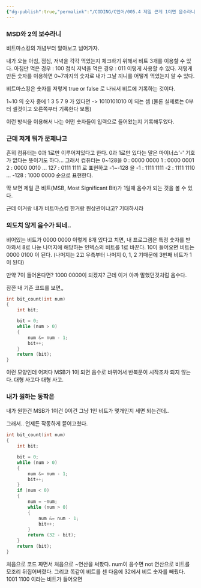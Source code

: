 ```yaml
---
{"dg-publish":true,"permalink":"/CODING/C언어/005.4 제일 큰게 1이면 음수라니.../","noteIcon":"2"}
---
```


### MSD와 2의 보수라니
비트마스킹의 개념부터 알아보고 넘어가자.

내가 오늘 아침, 점심, 저녁을 각각 먹었는지 체크하기 위해서 비트 3개를 이용할 수 있다.
아침만 먹은 경우 : 100
점식 저녁을 먹은 경우 : 011
이렇게 사용할 수 있다.
저렇게 만든 숫자를 이용하면 0~7까지의 숫자로 내가 그날 끼니를 어떻게 먹었는지 알 수 있다.

비트마스킹은 숫자를 저렇게 true or false 로 나눠서 비트에 기록하는 것이다.

1~10 의 숫자 중에 1 3 5 7 9 가 있다면 -> 1010101010 이 되는 셈
(물론 실제로는 0부터 셀것이고 오른쪽부터 기록한다 보통)

이런 방식을 이용해서 나는 어떤 숫자들이 입력으로 들어왔는지 기록해두었다.

### 근데 저게 뭐가 문제냐고
흔히 컴퓨터는 0과 1로만 이루어져있다고 한다.
0과 1로만 있다는 말은 마이너스'-' 기호가 없다는 뜻이기도 하다...
그래서 컴퓨터는 0~128을
0 : 0000 0000
1 : 0000 0001
2 : 0000 0010
...
127 : 0111 1111
로 표현하고 -1~-128 을
-1 : 1111 1111
-2 : 1111 1110
...
-128 : 1000 0000 순으로 표현한다.

딱 보면 제일 큰 비트(MSB, Most Significant Bit)가 1일때 음수가 되는 것을 볼 수 있다.

근데 이거랑 내가 비트마스킹 한거랑 뭔상관이냐고?
기대하시라

### 의도치 않게 음수가 되네..
비어있는 비트가 0000 0000 이렇게 8개 있다고 치면,
내 프로그램은 특정 숫자를 받아와서 8로 나눈 나머지에 해당하는 인덱스의 비트를 1로 바꾼다.
10이 들어오면 비트는 0000 0100 이 된다.
(나머지는 2고 우측부터 나머지 0, 1, 2 기때문에 3번째 비트가 1이 된다)

만약 7이 들어온다면?
1000 0000이 되겠지? 근데 이거 아까 말했던것처럼 음수다.

잠깐 내 기존 코드를 보면,, 
```c
int	bit_count(int num)
{
	int	bit;

	bit = 0;
	while (num > 0)
	{
		num &= num - 1;
		bit++;
	}
	return (bit);
}
```
이런 모양인데 
어쩌다 MSB가 1이 되면 음수로 바뀌어서 반복문이 시작조차 되지 않는다.
대형 사고다 대형 사고.

### 내가 원하는 동작은
내가 원한건 MSB가 1이건 0이건 그냥 1인 비트가 몇개인지 세면 되는건데..

그래서.. 언제든 작동하게 뜯어고쳤다.
```c
int	bit_count(int num)
{
	int	bit;

	bit = 0;
	while (num > 0)
	{
		num &= num - 1;
		bit++;
	}
	if (num < 0)
	{ 
		num = ~num;
		while (num > 0)
		{
			num &= num - 1;
			bit++;
		}
		return (32 - bit);
	}
	return (bit);
}
```

처음으로 코드 짜면서 처음으로 ~연산을 써봤다. num이 음수면 not 연산으로 비트를 모조리 뒤집어버렸다.
그리고 똑같이 비트를 센 다음에 32에서 비트 숫자를 빼줬다.
1001 1100 이라는 비트가 들어오면